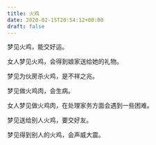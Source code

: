 ```yaml
---
title: 火鸡
date: 2020-02-15T20:54:12+08:00
draft: false
---
```


梦见火鸡，能交好运。


女人梦见火鸡，会得到娘家送给她的礼物。


梦见为伙房杀火鸡，是不祥之兆。


梦见做火鸡肉，会生病。


女人梦见做火鸡肉，在处理家务方面会遇到一些困难。


梦见送给别人火鸡，要交好友。


梦见得到别人的火鸡，会声威大震。
